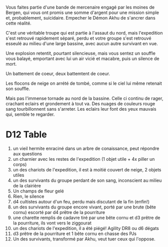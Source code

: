 Vous faites partie d'une bande de mercenaire engagé par les moines de Bergen, qui vous ont promis une somme d'argent pour une mission simple et, probablement, suicidaire. Empecher le Démon Akhu de s'ancrer dans cette réalité.

C'est une véritable troupe qui est partie à l'assaut du nord, mais l'expedition s'est retrouvé rapidement séparé, perdu et votre groupe s'est retrouvé esseulé au milieu d'une large bassine, avec aucun autre survivant en vue.




Une explosion retentit, pourtant silencieuse, mais vous sentez un souffle vous balayé, emportant avec lui un air vicié et macabre, puis un silence de mort.

Un battement de coeur, deux battemtent de coeur.

Les flocons de neige on arrété de tombé, comme si le ciel lui même retenait son souffle.

Mais pas l'immense tornade au nord de la bassine. Celle ci continu de rager, crachant eclairs et grondement à tout va. Des nuages de couleurs rouge sang tourbillonnent sans s'arreter. Les eclairs leur font des yeux mauvais qui, semble te regarder.


# D12 Table

1. un vieil hermite enraciné dans un arbre de conaissance, peut répondre aux questions
2. un charnier avec les restes de l'expedition (1 objet utile + 4x piller un corps)
3. un des chariots de l'expedition, il est à moitié couvert de neige, 2 objets utiles
4. un des survivants du groupe perdant de son sang, inconscient au milieu de la clairière
5. Un champs de fleur gelé
6. Rien, le silence
7. d4 cultistes autour d'un feu, perdu mais discutant de la fin (enfin!)
8. un des survivants du groupe encore vivant, porté par une brute (bête cornu) escorté par d4 prêtre de la pourriture
9. une charette remplis de cadavre tiré par une bête cornu et d3 prêtre de la pourriture, ils vont vers le ziggourat
10. un des chariots de l'expedition, il a été piégé! Agility DR8 ou d6 dégats
11. d3 prêtre de la pourriture et 1 bête cornu en chasse des PJs 
12. Un des survivants, transformé par Akhu, veut tuer ceux qui l'oppose.
